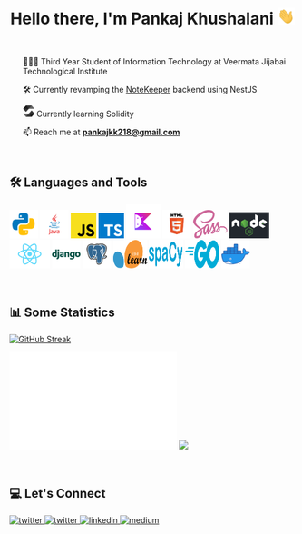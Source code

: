 <h1 align="center"> Hello there, I'm Pankaj Khushalani
<img src="./assets/waving-hand.gif" width="30px">
</h1>

<br>
<ul> 
    👨🏻‍💻 Third Year Student of Information Technology at Veermata Jijabai Technological Institute 
</ul>
<ul> 
    🛠︎ Currently revamping the <a href="https://github.com/pk-218/NoteKeeper"> NoteKeeper</a> backend using NestJS
</ul> 
<ul> 
    <img src="./assets/solidity.svg" height="20" width="20" /> Currently learning Solidity
</ul>
<ul> 
    📫 Reach me at <b><a href="mailto:pankajkk218@gmail.com">pankajkk218@gmail.com</a></b> 
</ul>
<br>

<h2>🛠 Languages and Tools</h2>

<img height="50px" src="./assets/python.svg"></img>
<img height="50px" src="./assets/java.svg"></img>
<img height="45px" src="./assets/javascript.svg"></img>
<img height="45px" src="./assets/typescript.svg"></img>
<img height="60px" src="./assets/kotlin-android.svg"></img>
<img height="50px" src="./assets/html.svg"></img>
<img height="50px" width="60px" src="./assets/sass.svg"></img>
<img width="70px" src="./assets/nodejs.png"></img>
<img height="50px" src="./assets/react.svg"></img>
<img height="50px" src="./assets/django.svg"></img>
<img height="50px" src="./assets/postgresql.svg"></img>
<img height="50px" width="60px" src="./assets/sklearn.svg"></img>
<img height="50px" width="60px" src="./assets/spacy.svg"></img>
<img height = "50px" width="60px" src="./assets/go.svg"></img>
<img height="50px" src="./assets/docker.svg"></img>

<br>

<h2> 📊 Some Statistics </h2>

[![GitHub Streak](https://github-readme-streak-stats.herokuapp.com?user=pk-218&theme=vue-dark&date_format=M%20j%5B%2C%20Y%5D)](https://git.io/streak-stats)

<p float="left">
  <img src="https://github.com/pk-218/github-stats/blob/master/generated/overview.svg" width="295" />
  <img src="http://github-readme-stats-pk-218.vercel.app/api/top-langs/?username=pk-218&layout=compact&theme=tokyonight" width="359" /> 
</p>

<br>

## 💻 Let's Connect
<p>
<a href="https://twitter.com/pankajk_21" target="_blank">
<img src=https://img.shields.io/badge/twitter-%2300acee.svg?&style=for-the-badge&logo=twitter&logoColor=white alt=twitter style="margin-bottom: 5px;" />
</a>
<a href="mailto:pankajkk218@gmail.com" target="_blank">
<img src=https://img.shields.io/badge/Gmail-D14836?style=for-the-badge&logo=gmail&logoColor=white alt=twitter style="margin-bottom: 5px;" />
</a>
<a href="https://linkedin.com/in/pankaj-khushalani-7b4bba1b2" target="_blank">
<img src=https://img.shields.io/badge/linkedin-%231E77B5.svg?&style=for-the-badge&logo=linkedin&logoColor=white alt=linkedin style="margin-bottom: 5px;" />
</a>
<a href="https://medium.com/@pankajkk218" target="_blank">
<img src=https://img.shields.io/badge/medium-%23292929.svg?&style=for-the-badge&logo=medium&logoColor=white alt=medium style="margin-bottom: 5px;" />
</a>  
</p>
